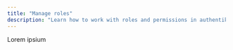 ```yaml
---
title: "Manage roles"
description: "Learn how to work with roles and permissions in authentik."
---
```


Lorem ipsium

